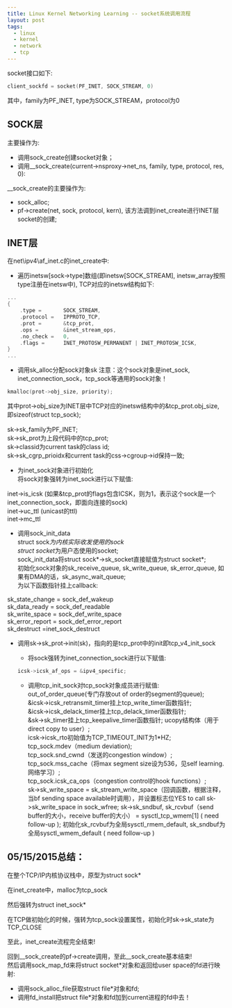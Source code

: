 ```yaml
---
title: Linux Kernel Networking Learning -- socket系统调用流程
layout: post
tags:
  - linux
  - kernel
  - network
  - tcp
---
```


socket接口如下:  

```C
client_sockfd = socket(PF_INET, SOCK_STREAM, 0)  
```

其中，family为PF_INET, type为SOCK_STREAM，protocol为0  

## SOCK层  

主要操作为:
- 调用sock_create创建socket对象；  
- 调用__sock_create(current->nsproxy->net_ns, family, type, protocol, res, 0):  

__sock_create的主要操作为:
- sock_alloc;  
- pf->create(net, sock, protocol, kern), 该方法调到inet_create进行INET层socket的创建;  

## INET层

在net\ipv4\af_inet.c的inet_create中:  

- 遍历inetsw[sock->type]数组(即inetsw[SOCK_STREAM], inetsw_array按照type注册在inetsw中), TCP对应的inetsw结构如下:  
	
```C
...
{
	.type =       SOCK_STREAM,
    .protocol =   IPPROTO_TCP,
    .prot =       &tcp_prot,
    .ops =        &inet_stream_ops,
    .no_check =   0,
    .flags =      INET_PROTOSW_PERMANENT | INET_PROTOSW_ICSK,
}
...
```

- 调用sk_alloc分配sock对象sk
注意：这个sock对象是inet_sock, inet_connection_sock，tcp_sock等通用的sock对象！  

```C	
kmalloc(prot->obj_size, priority);   
```

其中prot->obj_size为INET层中TCP对应的inetsw结构中的&tcp_prot.obj_size, 即sizeof(struct tcp_sock);  
	
sk->sk_family为PF_INET;  
sk->sk_prot为上段代码中的tcp_prot;  
sk->classid为current task的class id;    
sk->sk_cgrp_prioidx和current task的css->cgroup->id保持一致;  
 
- 为inet_sock对象进行初始化  
将sock对象强转为inet_sock进行以下赋值:  
		
inet->is_icsk (如果&tcp_prot的flags包含ICSK，则为1，表示这个sock是一个inet_connection_sock，即面向连接的sock)  
inet->uc_ttl (unicast的ttl)  
inet->mc_ttl  
 
- 调用sock_init_data  
struct sock*为内核实际收发使用的sock  
struct socket*为用户态使用的socket;  
sock_init_data将struct sock*->sk_socket直接赋值为struct socket*;  
初始化sock对象的sk_receive_queue, sk_write_queue, sk_error_queue, 如果有DMA的话，sk_async_wait_queue;  
为以下函数指针挂上callback:  

sk_state_change = sock_def_wakeup  
sk_data_ready = sock_def_readable  
sk_write_space = sock_def_write_space  
sk_error_report = sock_def_error_report  
sk_destruct =inet_sock_destruct

- 调用sk->sk_prot->init(sk)，指向的是tcp_prot中的init即tcp_v4_init_sock  
   *  将sock强转为inet_connection_sock进行以下赋值:  
   ```C
   icsk->icsk_af_ops = &ipv4_specific;  
   ```

   *  调用tcp_init_sock对tcp_sock对象成员进行赋值:  
   out_of_order_queue(专门存放out of order的segment的queue);  
   &icsk->icsk_retransmit_timer挂上tcp_write_timer函数指针;  
   &icsk->icsk_delack_timer挂上tcp_delack_timer函数指针;  
   &sk->sk_timer挂上tcp_keepalive_timer函数指针;
   ucopy结构体（用于direct copy to user）;  
   icsk->icsk_rto初始值为TCP_TIMEOUT_INIT为1*HZ;  
   tcp_sock.mdev（medium deviation);  
   tcp_sock.snd_cwnd（发送的congestion window）;  
   tcp_sock.mss_cache（将max segment size设为536，见self learning.网络学习）;  
   tcp_sock.icsk_ca_ops（congestion control的hook functions）;  
   sk->sk_write_space = sk_stream_write_space（回调函数，根据注释，当bf sending space available时调用），并设置标志位YES to call sk->sk_write_space in sock_wfree;
   sk->sk_sndbuf, sk_rcvbuf（send buffer的大小，receive buffer的大小） = sysctl_tcp_wmem[1] ( need follow-up );
   初始化sk_rcvbuf为全局sysctl_rmem_default, sk_sndbuf为全局sysctl_wmem_default ( need follow-up )


## 05/15/2015总结：

在整个TCP/IP内核协议栈中，原型为struct sock*

在inet_create中，malloc为tcp_sock

然后强转为struct inet_sock*

在TCP做初始化的时候，强转为tcp_sock设置属性，初始化时sk->sk_state为TCP_CLOSE

至此，inet_create流程完全结束!

回到__sock_create的pf->create调用，至此__sock_create基本结束!  
然后调用sock_map_fd来将struct socket*对象和返回给user space的fd进行映射:  
* 调用sock_alloc_file获取struct file*对象和fd;  
* 调用fd_install把struct file*对象和fd加到current进程的fd中去！

